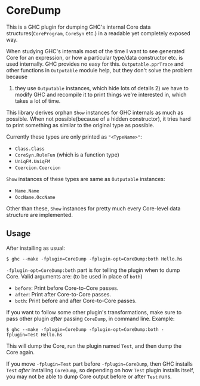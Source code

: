 # CoreDump

This is a GHC plugin for dumping GHC's internal Core data
structures(`CoreProgram`, `CoreSyn` etc.) in a readable yet completely exposed
way.

When studying GHC's internals most of the time I want to see generated Core for
an expression, or how a particular type/data constructor etc. is used
internally. GHC provides no easy for this. `Outputable.pprTrace` and other
functions in `Outputable` module help, but they don't solve the problem because
1) they use `Outputable` instances, which hide lots of details 2) we have to
modify GHC and recompile it to print things we're interested in, which takes a
lot of time.

This library derives orphan `Show` instances for GHC internals as much as
possible. When not possible(because of a hidden constructor), it tries hard to
print something as similar to the original type as possible.

Currently these types are only printed as `"<TypeName>"`:

- `Class.Class`
- `CoreSyn.RuleFun` (which is a function type)
- `UniqFM.UniqFM`
- `Coercion.Coercion`

`Show` instances of these types are same as `Outputable` instances:

- `Name.Name`
- `OccName.OccName`

Other than these, `Show` instances for pretty much every Core-level data
structure are implemented.

## Usage

After installing as usual:

```
$ ghc --make -fplugin=CoreDump -fplugin-opt=CoreDump:both Hello.hs
```

`-fplugin-opt=CoreDump:both` part is for telling the plugin when to dump Core.
Valid arguments are: (to be used in place of `both`)

- `before`: Print before Core-to-Core passes.
- `after`: Print after Core-to-Core passes.
- `both`: Print before and after Core-to-Core passes.

If you want to follow some other plugin's transformations, make sure to pass
other plugin _after_ passing `CoreDump`, in command line. Example:

```
$ ghc --make -fplugin=CoreDump -fplugin-opt=CoreDump:both -fplugin=Test Hello.hs
```

This will dump the Core, run the plugin named `Test`, and then dump the Core
again.

If you move `-fplugin=Test` part before `-fplugin=CoreDump`, then GHC installs
`Test` _after_ installing `CoreDump`, so depending on how `Test` plugin installs
itself, you may not be able to dump Core output before or after `Test` runs.
